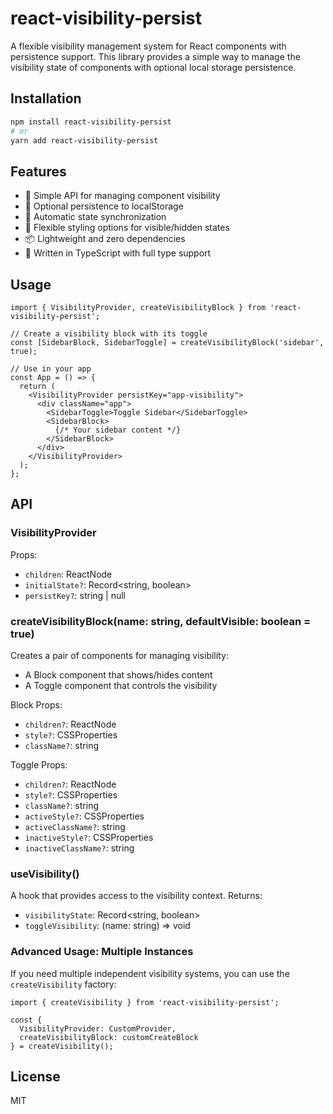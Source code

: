 # react-visibility-persist

A flexible visibility management system for React components with persistence support. This library provides a simple way to manage the visibility state of components with optional local storage persistence.

## Installation

```bash
npm install react-visibility-persist
# or
yarn add react-visibility-persist
```

## Features

- 🎯 Simple API for managing component visibility
- 💾 Optional persistence to localStorage
- 🔄 Automatic state synchronization
- 🎨 Flexible styling options for visible/hidden states
- 📦 Lightweight and zero dependencies
- 📝 Written in TypeScript with full type support

## Usage

```tsx
import { VisibilityProvider, createVisibilityBlock } from 'react-visibility-persist';

// Create a visibility block with its toggle
const [SidebarBlock, SidebarToggle] = createVisibilityBlock('sidebar', true);

// Use in your app
const App = () => {
  return (
    <VisibilityProvider persistKey="app-visibility">
      <div className="app">
        <SidebarToggle>Toggle Sidebar</SidebarToggle>
        <SidebarBlock>
          {/* Your sidebar content */}
        </SidebarBlock>
      </div>
    </VisibilityProvider>
  );
};
```

## API

### VisibilityProvider

Props:
- `children`: ReactNode
- `initialState?`: Record<string, boolean>
- `persistKey?`: string | null

### createVisibilityBlock(name: string, defaultVisible: boolean = true)

Creates a pair of components for managing visibility:
- A Block component that shows/hides content
- A Toggle component that controls the visibility

Block Props:
- `children?`: ReactNode
- `style?`: CSSProperties
- `className?`: string

Toggle Props:
- `children?`: ReactNode
- `style?`: CSSProperties
- `className?`: string
- `activeStyle?`: CSSProperties
- `activeClassName?`: string
- `inactiveStyle?`: CSSProperties
- `inactiveClassName?`: string

### useVisibility()

A hook that provides access to the visibility context. Returns:
- `visibilityState`: Record<string, boolean>
- `toggleVisibility`: (name: string) => void

### Advanced Usage: Multiple Instances

If you need multiple independent visibility systems, you can use the `createVisibility` factory:

```tsx
import { createVisibility } from 'react-visibility-persist';

const {
  VisibilityProvider: CustomProvider,
  createVisibilityBlock: customCreateBlock
} = createVisibility();
```

## License

MIT

